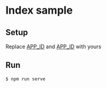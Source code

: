 # Index sample

## Setup

Replace [APP_ID](src/components/ChannelController.vue) and [APP_ID](src/components/ChannelController.vue) with yours

## Run

```shell
$ npm run serve
```
